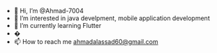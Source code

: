 - 👋 Hi, I’m @Ahmad-7004
- 👀 I’m interested in java develpment, mobile application development 
- 🌱 I’m currently learning Flutter 
- �
- 📫 How to reach me ahmadalassad60@gmail.com

<!---
Ahmad-7004/Ahmad-7004 is a ✨ special ✨ repository because its `README.md` (this file) appears on your GitHub profile.
You can click the Preview link to take a look at your changes.
--->
